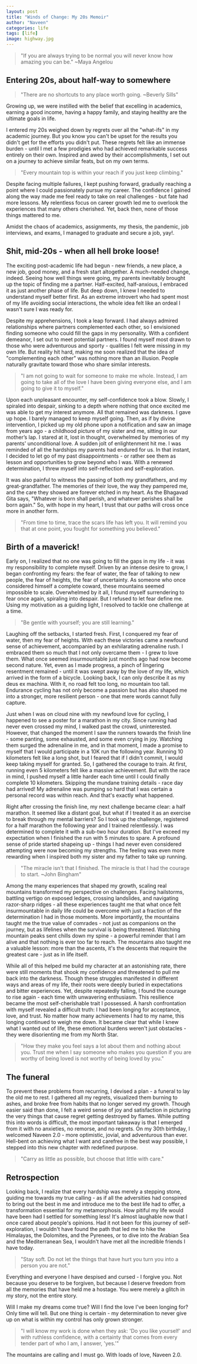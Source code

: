 ```yaml
---
layout: post
title: "Winds of Change: My 20s Memoir"
author: "Naveen"
categories: life
tags: [life]
image: highway.jpg
---
```


> "If you are always trying to be normal you will never know how amazing you can be."
> ~Maya Angelou

## Entering 20s, about half-way to somewhere

> "There are no shortcuts to any place worth going. ~Beverly Sills"

Growing up, we were instilled with the belief that excelling in academics, earning a good income, having a happy family, and staying healthy are the ultimate goals in life.

I entered my 20s weighed down by regrets over all the "what-ifs" in my academic journey. But you know you can't be upset for the results you didn't get for the efforts you didn't put. These regrets felt like an immense burden - until I met a few prodigies who had achieved remarkable success entirely on their own. Inspired and awed by their accomplishments, I set out on a journey to achieve similar feats, but on my own terms.

> "Every mountain top is within your reach if you just keep climbing."

Despite facing multiple failures, I kept pushing forward, gradually reaching a point where I could passionately pursue my career. The confidence I gained along the way made me feel ready to take on real challenges - but fate had more lessons. My relentless focus on career growth led me to overlook the experiences that many others cherished. Yet, back then, none of those things mattered to me.

Amidst the chaos of academics, assignments, my thesis, the pandemic, job interviews, and exams, I managed to graduate and secure a job, yay!.

## Shit, mid-20s - when all hell broke loose!

The exciting post-academic life had begun - new friends, a new place, a new job, good money, and a fresh start altogether. A much-needed change, indeed. Seeing how well things were going, my parents inevitably brought up the topic of finding me a partner. Half-excited, half-anxious, I embraced it as just another phase of life. But deep down, I knew I needed to understand myself better first. As an extreme introvert who had spent most of my life avoiding social interactions, the whole idea felt like an ordeal I wasn't sure I was ready for.

Despite my apprehensions, I took a leap forward. I had always admired relationships where partners complemented each other, so I envisioned finding someone who could fill the gaps in my personality. With a confident demeanor, I set out to meet potential partners. I found myself most drawn to those who were adventurous and sporty - qualities I felt were missing in my own life. But reality hit hard, making me soon realized that the idea of "complementing each other" was nothing more than an illusion. People naturally gravitate toward those who share similar interests. 

<!-- #Time and again, I heard the same polite rejection:
#"Naveen, you're incredibly sweet, but we're just too different." -->

> "I am not going to wait for someone to make me whole. Instead, I am going to take all of the love I have been giving everyone else, and I am going to give it to myself."

Upon each unpleasant encounter, my self-confidence took a blow. Slowly, I spiraled into despair, sinking to a depth where nothing that once excited me was able to get my interest anymore. All that remained was darkness. I gave up hope. I barely managed to keep myself going. Then, as if by divine intervention, I picked up my old phone upon a notification and saw an image from years ago - a childhood picture of my sister and me, sitting in our mother’s lap. I stared at it, lost in thought, overwhelmed by memories of my parents' unconditional love. A sudden jolt of enlightenment hit me. I was reminded of all the hardships my parents had endured for us. In that instant, I decided to let go of my past disappointments - or rather see them as lesson and opportunities to grow beyond who I was. With a renewed determination, I threw myself into self-reflection and self-exploration.

It was also painful to witness the passing of both my grandfathers, and my great-grandfather. The memories of their love, the way they pampered me, and the care they showed are forever etched in my heart. As the Bhagavad Gita says, "Whatever is born shall perish, and whatever perishes shall be born again." So, with hope in my heart, I trust that our paths will cross once more in another form.

> "From time to time, trace the scars life has left you. It will remind you that at one point, you fought for something you believed."

## Birth of a maverick!

Early on, I realized that no one was going to fill the gaps in my life - it was my responsibility to complete myself. Driven by an intense desire to grow, I began confronting my fears: the fear of water, the fear of talking to new people, the fear of heights, the fear of uncertainty. As someone who once considered himself a complete coward, these mountains seemed impossible to scale. Overwhelmed by it all, I found myself surrendering to fear once again, spiraling into despair. But I refused to let fear define me. Using my motivation as a guiding light, I resolved to tackle one challenge at a time.

> "Be gentle with yourself; you are still learning."

Laughing off the setbacks, I started fresh. First, I conquered my fear of water, then my fear of heights. With each these victories came a newfound sense of achievement, accompanied by an exhilarating adrenaline rush. I embraced them so much that I not only overcame them - I grew to love them. What once seemed insurmountable just months ago had now become second nature. Yet, even as I made progress, a pinch of lingering resentment remained - until it was swept away by the love of my life, which arrived in the form of a bicycle. Looking back, I can only describe it as my deus ex machina. With it, no road felt too long, no mountain too tall. Endurance cycling has not only become a passion but has also shaped me into a stronger, more resilient person - one that mere words cannot fully capture.

Just when I was on cloud nine with my newfound love for cycling, I happened to see a poster for a marathon in my city. Since running had never even crossed my mind, I walked past the crowd, uninterested. However, that changed the moment I saw the runners towards the finish line - some panting, some exhausted, and some even crying in joy. Watching them surged the adrenaline in me, and in that moment, I made a promise to myself that I would participate in a 10K run the following year. Running 10 kilometers felt like a long shot, but I feared that if I didn't commit, I would keep taking myself for granted. So, I gathered the courage to train. At first, running even 5 kilometers felt like a massive achievement. But with the race in mind, I pushed myself a little harder each time until I could finally complete 10 kilometers. Skipping the mundane training details - race day had arrived! My adrenaline was pumping so hard that I was certain a personal record was within reach. And that's exactly what happened.

Right after crossing the finish line, my next challenge became clear: a half marathon. It seemed like a distant goal, but what if I treated it as an exercise to break through my mental barriers? So I took up the challenge, registered for a half marathon the following year and I trained relentlessly. I was determined to complete it with a sub-two hour duration. But I've exceed my expectation when I finished the run with 5 minutes to spare. A profound sense of pride started shapeing up - things I had never even considered attempting were now becoming my strengths. The feeling was even more rewarding when I inspired both my sister and my father to take up running.

> "The miracle isn't that I finished. The miracle is that I had the courage to start. ~John Bingham"

Among the many experiences that shaped my growth, scaling real mountains transformed my perspective on challenges. Facing hailstorms, battling vertigo on exposed ledges, crossing landslides, and navigating razor-sharp ridges - all these experiences taught me that what once felt insurmountable in daily life could be overcome with just a fraction of the determination I had in those moments. More importantly, the mountains taught me the true value of comrades - not just as companions on the journey, but as lifelines when the survival is being threatened. Watching mountain peaks sent chills down my spine - a powerful reminder that I am alive and that nothing is ever too far to reach. The mountains also taught me a valuable lesson: more than the ascents, it's the descents that require the greatest care - just as in life itself.

While all of this helped me build my character at an astonishing rate, there were still moments that shook my confidence and threatened to pull me back into the darkness. Though these struggles manifested in different ways and areas of my life, their roots were deeply buried in expectations and bitter experiences. Yet, despite repeatedly falling, I found the courage to rise again - each time with unwavering enthusiasm. This resilience became the most self-cherishable trait I possessed. A harsh confrontation with myself revealed a difficult truth: I had been longing for acceptance, love, and trust. No matter how many achievements I had to my name, this longing continued to weigh me down. It became clear that while I knew what I wanted out of life, these emotional burdens weren't just obstacles - they were disorienting me from my North Star.

> "How they make you feel says a lot about them and nothing about you. Trust me when I say someone who makes you question if you are worthy of being loved is not worthy of being loved by you."

## The funeral

To prevent these problems from recurring, I devised a plan - a funeral to lay the old me to rest. I gathered all my regrets, visualized them burning to ashes, and broke free from habits that no longer served my growth. Though easier said than done, I felt a weird sense of joy and satisfaction in picturing the very things that cause regret getting destroyed by flames. While putting this into words is difficult, the most important takeaway is that I emerged from it with no anxieties, no remorse, and no regrets. On my 30th birthday, I welcomed Naveen 2.0 - more optimistic, jovial, and adventurous than ever. Hell-bent on achieving what I want and carefree in the best way possible, I stepped into this new chapter with redefined purpose.

> "Carry as little as possible, but choose that little with care."

## Retrospection

Looking back, I realize that every hardship was merely a stepping stone, guiding me towards my true calling - as if all the adversities had conspired to bring out the best in me and introduce me to the best life had to offer, a transformation essential for my metamorphosis. How pitiful my life would have been had I settled for something less! It's almost laughable now that I once cared about people's opinions. Had it not been for this journey of self-exploration, I wouldn't have found the path that led me to hike the Himalayas, the Dolomites, and the Pyrenees, or to dive into the Arabian Sea and the Mediterranean Sea, I wouldn't have met all the incredible friends I have today.

> "Stay soft. Do not let the things that have hurt you turn you into a person you are not."

Everything and everyone I have despised and cursed - I forgive you. Not because you deserve to be forgiven, but because I deserve freedom from all the memories that have held me a hostage. You were merely a glitch in my story, not the entire story.

Will I make my dreams come true? Will I find the love I've been longing for? Only time will tell. But one thing is certain - my determination to never give up on what is within my control has only grown stronger.

> "I will know my work is done when they ask: 'Do you like yourself' and with ruthless confidence, with a certainty that comes from every tender part of who I am, I answer, 'yes.'"

The mountains are calling and I must go. With loads of love,
Naveen 2.0.